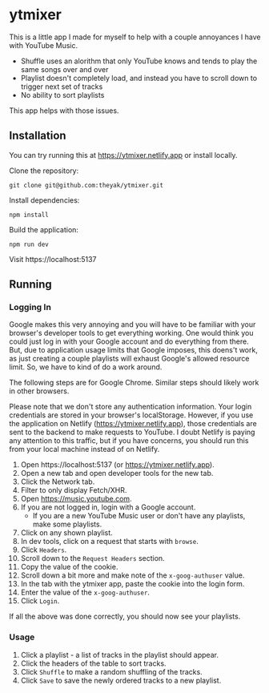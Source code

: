 # ytmixer

This is a little app I made for myself to help with a couple annoyances I have with YouTube Music.

* Shuffle uses an alorithm that only YouTube knows and tends to play the same songs over and over
* Playlist doesn't completely load, and instead you have to scroll down to trigger next set of tracks
* No ability to sort playlists

This app helps with those issues.



## Installation

You can try running this at https://ytmixer.netlify.app or install locally.

Clone the repository:

```
git clone git@github.com:theyak/ytmixer.git
```

Install dependencies:

```
npm install
```

Build the application:

```
npm run dev
```

Visit https://localhost:5137

## Running

### Logging In

Google makes this very annoying and you will have to be familiar with your browser's
developer tools to get everything working. One would think you could just log in with
your Google account and do everything from there. But, due to application usage limits
that Google imposes, this doens't work, as just creating a couple playlists will exhaust
Google's allowed resource limit. So, we have to kind of do a work around.

The following steps are for Google Chrome. Similar steps should likely work in
other browsers.

Please note that we don't store any authentication information. Your login credentials
are stored in your browser's localStorage. However, if you use the application on
Netlify (https://ytmixer.netlify.app), those credentials are sent to the backend to
make requests to YouTube. I doubt Netlify is paying any attention to this traffic,
but if you have concerns, you should run this from your local machine instead of on Netlify.

1. Open https://localhost:5137 (or https://ytmixer.netlify.app).
2. Open a new tab and open developer tools for the new tab.
3. Click the Network tab.
4. Filter to only display Fetch/XHR.
5. Open https://music.youtube.com.
6. If you are not logged in, login with a Google account.
    * If you are a new YouTube Music user or don't have any playlists, make some playlists.
7. Click on any shown playlist.
8. In dev tools, click on a request that starts with `browse`.
9. Click `Headers`.
10. Scroll down to the `Request Headers` section.
11. Copy the value of the cookie.
12. Scroll down a bit more and make note of the `x-goog-authuser` value.
13. In the tab with the ytmixer app, paste the cookie into the login form.
14. Enter the value of the `x-goog-authuser`.
15. Click `Login`.

If all the above was done correctly, you should now see your playlists.

### Usage

1. Click a playlist - a list of tracks in the playlist should appear.
2. Click the headers of the table to sort tracks.
3. Click `Shuffle` to make a random shuffling of the tracks.
4. Click `Save` to save the newly ordered tracks to a new playlist.
